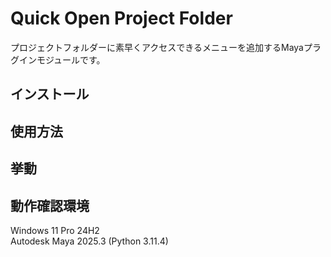 # Quick Open Project Folder
プロジェクトフォルダーに素早くアクセスできるメニューを追加するMayaプラグインモジュールです。
## インストール
## 使用方法
## 挙動
## 動作確認環境
Windows 11 Pro 24H2  
Autodesk Maya 2025.3 (Python 3.11.4)
